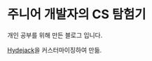# 주니어 개발자의 CS 탐험기

  개인 공부를 위해 만든 블로그 입니다.

 [Hydejack](https://hydejack.com/)을 커스터마이징하여 만듦.


[//]: # (## Quick Start)

[//]: # (### Running locally)

[//]: # (1. Clone repository &#40;git users&#41;, or [download] and unzip.)

[//]: # (2. Open terminal, `cd` into root directory &#40;where `_config.yml` is located&#41;)

[//]: # (3. Run `bundle install` [^1])

[//]: # (4. Run `bundle exec jekyll serve`)

[//]: # (5. Open <http://localhost:4000/hydejack-starter-kit/>)

[//]: # ()
[//]: # (## What's next?)

[//]: # (* Open files and read the comments)

[//]: # (* Read the [docs]&#40;https://hydejack.com/docs/&#41;)

[//]: # (* Buy the [PRO version]&#40;https://hydejack.com/download/&#41; to get the project and resume layout, newsletter subscription box, custom forms, and more.)
